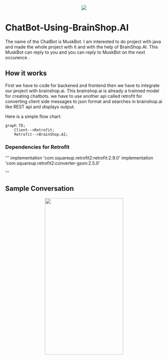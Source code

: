 <p align="center">
  <img  src="https://user-images.githubusercontent.com/78891081/185777328-c1e3c022-3d8f-4b7a-84c8-da5e31602076.png">
</p>

# ChatBot-Using-BrainShop.AI

The name of the ChatBot is MuskBot. I am interested to do project with java and made the whole project with it and with the help of BrainShop.AI.
This MuskBot can reply to you and you can reply to MuskBot on the next occurence .

## How it works

First we have to code for backened and frontend then we have to integrate our project with brainshop.ai. This brainshop.ai is already a trainned model for creating
chatbots. we have to use another api called retrofit for converting client side messages to json format and searches in brainshop.ai like REST api and displays output.

Here is a simple flow chart:

```mermaid
graph TD;
    Client-->Retrofit;
    Retrofit-->BrainShop.AI;
```

### Dependencies for Retrofit

'''
implementation 'com.squareup.retrofit2:retrofit:2.9.0'
implementation 'com.squareup.retrofit2:converter-gson:2.5.0'

'''

## Sample Conversation

<p align="center">
  <img  src="https://user-images.githubusercontent.com/78891081/185777578-e793072c-e85c-4967-8c97-0f640e10facb.jpg" width = "250" height = "500">
</p>



